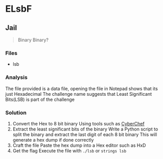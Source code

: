 # ELsbF
## Jail

> Binary Binary?

### Files
- lsb

### Analysis
The file provided is a data file, opening the file in Notepad shows that its just Hexadecimal
The challenge name suggests that Least Significant Bits(LSB) is part of the challenge

### Solution
1. Convert the Hex to 8 bit binary
   Using tools such as [CyberChef](https://gchq.github.io/CyberChef/)
2. Extract the least significant bits of the binary
   Write a Python script to split the binary and extract the last digit of each 8 bit binary
   This will generate a hex dump if done correctly
3. Craft the file
   Paste the hex dump into a Hex editor such as HxD
4. Get the flag
   Execute the file with ```./lsb``` or ```strings lsb```
